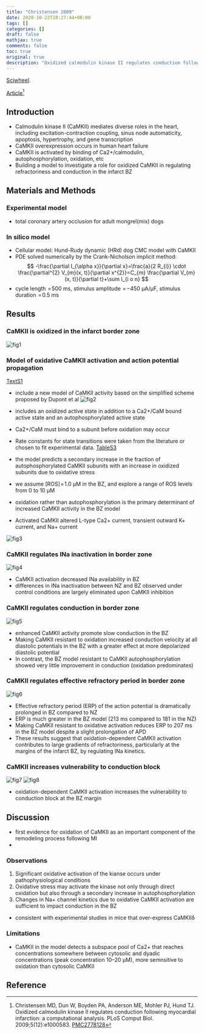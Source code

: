 ```yaml
---
title: "Christensen 2009"
date: 2020-10-22T18:27:44+08:00
tags: []
categories: []
draft: false
mathjax: true
comments: false
toc: true
original: true
description: "Oxidized calmodulin kinase II regulates conduction following myocardial infarction: a computational analysis"
---
```


[Sciwheel](https://sciwheel.com/work/#/items/1275580).

 [Article](https://www.ncbi.nlm.nih.gov/pmc/articles/PMC2778128/)[^Christensen2009]


<!--more-->

## Introduction

* Calmodulin kinase II (CaMKII) mediates diverse roles in the heart, including excitation-contraction coupling, sinus node automaticity, apoptosis, hypertrophy, and gene transcription
* CaMKII overexpression occurs in human heart failure
* CaMKII is activated by binding of Ca2+/calmodulin, autophosphorylation, oxidation, etc
* Building a model to investigate a role for oxidized CaMKII in regulating refractoriness and conduction in the infarct BZ

## Materials and Methods
### Experimental model
* total coronary artery occlusion for adult mongrel(mix) dogs
### In silico model
* Cellular model: Hund-Rudy dynamic (HRd) dog CMC model with CaMKII
* PDE solved numerically by the Crank-Nicholson implicit method:
$$
-\frac{\partial I_{\alpha x}}{\partial x}=\frac{a}{2 R_{i}} \cdot \frac{\partial^{2} V_{m}(x, t)}{\partial x^{2}}=C_{m} \frac{\partial V_{m}(x, t)}{\partial t}+\sum I_{i o n}
$$
* cycle length  = 500 ms, stimulus amplitude  = −450 µA/µF, stimulus duration  = 0.5 ms
## Results
### CaMKII is oxidized in the infarct border zone
![fig1](https://journals.plos.org/ploscompbiol/article/figure/image?download&size=large&id=info:doi/10.1371/journal.pcbi.1000583.g001)
### Model of oxidative CaMKII activation and action potential propagation
[TextS1](https://journals.plos.org/ploscompbiol/article/file?id=10.1371/journal.pcbi.1000583.s006&type=supplementary)

* include a new model of CaMKII activity based on the simplified scheme proposed by Dupont et al
![fig2](https://journals.plos.org/ploscompbiol/article/figure/image?download&size=large&id=info:doi/10.1371/journal.pcbi.1000583.g002)

* includes an oxidized active state in addition to a Ca2+/CaM bound active state and an autophosphorylated active state
* Ca2+/CaM must bind to a subunit before oxidation may occur
* Rate constants for state transitions were taken from the literature or chosen to fit experimental data. [TableS3](https://journals.plos.org/ploscompbiol/article/file?id=10.1371/journal.pcbi.1000583.s005&type=supplementary)
* the model predicts a secondary increase in the fraction of autophosphorylated CaMKII subunits with an increase in oxidized subunits due to oxidative stress
* we assume [ROS] = 1.0 µM in the BZ, and explore a range of ROS levels from 0 to 10 µM
* oxidation rather than autophosphorylation is the primary determinant of increased CaMKII activity in the BZ model

* Activated CaMKII altered L-type Ca2+ current, transient outward K+ current, and Na+ current

![fig3](https://journals.plos.org/ploscompbiol/article/figure/image?download&size=large&id=info:doi/10.1371/journal.pcbi.1000583.g003)

### CaMKII regulates INa inactivation in border zone
![fig4](https://journals.plos.org/ploscompbiol/article/figure/image?download&size=large&id=info:doi/10.1371/journal.pcbi.1000583.g004)
* CaMKII activation decreased INa availability in BZ
* differences in INa inactivation between NZ and BZ observed under control conditions are largely eliminated upon CaMKII inhibition

### CaMKII regulates conduction in border zone
![fig5](https://journals.plos.org/ploscompbiol/article/figure/image?download&size=large&id=info:doi/10.1371/journal.pcbi.1000583.g005)
* enhanced CaMKII activity promote slow conduction in the BZ
* Making CaMKII resistant to oxidation increased conduction velocity at all diastolic potentials in the BZ with a greater effect at more depolarized diastolic potential
* In contrast, the BZ model resistant to CaMKII autophosphorylation showed very little improvement in conduction (oxidation predominates)
### CaMKII regulates effective refractory period in border zone
![fig6](https://journals.plos.org/ploscompbiol/article/figure/image?download&size=large&id=info:doi/10.1371/journal.pcbi.1000583.g006)
* Effective refractory period (ERP) of the action potential is dramatically prolonged in BZ compared to NZ
* ERP is much greater in the BZ model (213 ms compared to 181 in the NZ)
* Making CaMKII resistant to oxidative activation reduces ERP to 207 ms in the BZ model despite a slight prolongation of APD
* These results suggest that oxidation-dependent CaMKII activation contributes to large gradients of refractoriness, particularly at the margins of the infarct BZ, by regulating INa kinetics.
### CaMKII increases vulnerability to conduction block

![fig7](https://journals.plos.org/ploscompbiol/article/figure/image?download&size=large&id=info:doi/10.1371/journal.pcbi.1000583.g007)
![fig8](https://journals.plos.org/ploscompbiol/article/figure/image?download&size=large&id=info:doi/10.1371/journal.pcbi.1000583.g008 "Vulnerable window for conduction block")
*  oxidation-dependent CaMKII activation increases the vulnerability to conduction block at the BZ margin

## Discussion
*  first evidence for oxidation of CaMKII as an important component of the remodeling process following MI
*
### Observations
1. Significant oxidative activation of the kianse occurs under pathophysiological conditions
2. Oxidative stress may activate the kinase not only through direct oxidation but also through a secondary increase in autophosphorylation
3. Changes in Na+ channel kinetics due to oxidative CaMKII activation are sufficient to impact conduction in the BZ
* consistent with experimental studies in mice that over-express CaMKIIδ

### Limitations
* CaMKII in the model detects a subspace pool of Ca2+ that reaches concentrations somewhere between cytosolic and dyadic concentrations (peak concentration 10–20 µM), more semnsitive to oxidation than cytosolic CaMKII

## Reference
[^Christensen2009]: Christensen MD, Dun W, Boyden PA, Anderson ME, Mohler PJ, Hund TJ. Oxidized calmodulin kinase II regulates conduction following myocardial infarction: a computational analysis. PLoS Comput Biol. 2009;5(12):e1000583. [PMC2778128](https://www.ncbi.nlm.nih.gov/pmc/articles/PMC2778128/)
